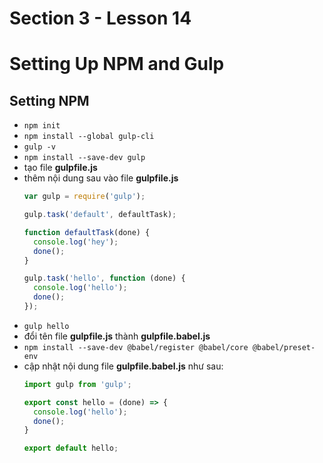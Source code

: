 # Section 3 - Lesson 14
# Setting Up NPM and Gulp

## Setting NPM

- ```npm init```
- ```npm install --global gulp-cli```
- ```gulp -v```
- ```npm install --save-dev gulp```
- tạo file __gulpfile.js__
- thêm nội dung sau vào file __gulpfile.js__
  ```js
  var gulp = require('gulp');

  gulp.task('default', defaultTask);

  function defaultTask(done) {
    console.log('hey');
    done();
  }
  
  gulp.task('hello', function (done) {
    console.log('hello');
    done();
  });
  ```
- ```gulp hello```
- đổi tên file __gulpfile.js__ thành __gulpfile.babel.js__
- ```npm install --save-dev @babel/register @babel/core @babel/preset-env```
- cập nhật nội dung file __gulpfile.babel.js__ như sau:
  ```js
  import gulp from 'gulp';

  export const hello = (done) => {
    console.log('hello');
    done();
  }

  export default hello;
  ```